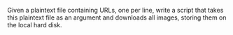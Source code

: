 Given a plaintext file containing URLs, one per line, write a script that takes this plaintext file as an argument and downloads all images, storing them on the local hard disk. 
